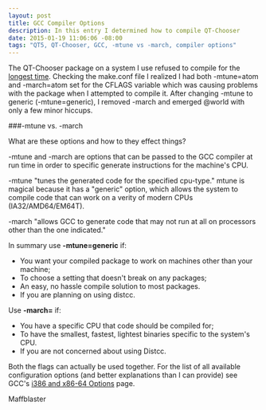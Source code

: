 ```yaml
---
layout: post
title: GCC Compiler Options
description: In this entry I determined how to compile QT-Chooser
date: 2015-01-19 11:06:06 -08:00
tags: "QT5, QT-Chooser, GCC, -mtune vs -march, compiler options"
---
```


The QT-Chooser package on a system I use refused to compile for the [longest time](https://www.youtube.com/watch?v=a_XgQhMPeEQ). Checking the make.conf file I realized I had both -mtune=atom and -march=atom set for the CFLAGS variable which was causing problems with the package when I attempted to compile it. After changing -mtune to generic (-mtune=generic), I removed -march and emerged @world with only a few minor hiccups.

###-mtune vs. -march

What are these options and how to they effect things?

-mtune and -march are options that can be passed to the GCC compiler at run time in order to specific generate instructions for the machine's CPU.

-mtune "tunes the generated code for the specified cpu-type." mtune is magical because it has a "generic" option, which allows the system to compile code that can work on a verity of modern CPUs (IA32/AMD64/EM64T).

-march "allows GCC to generate code that may not run at all on processors other than the one indicated."

In summary use **-mtune=generic** if:
<ul>
<li>You want your compiled package to work on machines other than your machine;
<li>To choose a setting that doesn't break on any packages;
<li>An easy, no hassle compile solution to most packages.
<li>If you are planning on using distcc.
</ul>

Use **-march=<cpu-type>** if:
<ul>
<li>You have a specific CPU that code should be compiled for;
<li>To have the smallest, fastest, lightest binaries specific to the system's CPU.
<li>If you are not concerned about using Distcc.
</ul>

Both the flags can actually be used together. For the list of all available configuration options (and better explanations than I can provide) see GCC's [i386 and x86-64 Options](https://gcc.gnu.org/onlinedocs/gcc/i386-and-x86-64-Options.html#i386-and-x86-64-Options) page.

Maffblaster